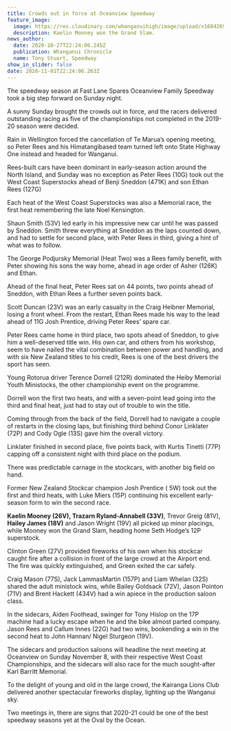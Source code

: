 ```yaml
---
title: Crowds out in force at Oceanview Speedway
feature_image:
  image: https://res.cloudinary.com/whanganuihigh/image/upload/v1604269755/News/Kaelin_Mooney._28.10.20_photo_from_his_facebook.jpg
  description: Kaelin Mooney won the Grand Slam.
news_author:
  date: 2020-10-27T22:24:06.245Z
  publication: Whanganui Chronicle
  name: Tony Stuart, Speedway
show_in_slider: false
date: 2020-11-01T22:24:06.263Z
---
```

The speedway season at Fast Lane Spares Oceanview Family Speedway took a big step forward on Sunday night.

A sunny Sunday brought the crowds out in force, and the racers delivered outstanding racing as five of the championships not completed in the 2019-20 season were decided.

Rain in Wellington forced the cancellation of Te Marua’s opening meeting, so Peter Rees and his Himatangibased team turned left onto State Highway One instead and headed for Wanganui.

Rees-built cars have been dominant in early-season action around the North Island, and Sunday was no exception as Peter Rees (10G) took out the West Coast Superstocks ahead of Benji Sneddon (471K) and son Ethan Rees (127G)

Each heat of the West Coast Superstocks was also a Memorial race, the first heat remembering the late Noel Kensington.

Shaun Smith (53V) led early in his impressive new car until he was passed by Sneddon. Smith threw everything at Sneddon as the laps counted down, and had to settle for second place, with Peter Rees in third, giving a hint of what was to follow.

The George Podjursky Memorial (Heat Two) was a Rees family benefit, with Peter showing his sons the way home, ahead in age order of Asher (126K) and Ethan.

Ahead of the final heat, Peter Rees sat on 44 points, two points ahead of Sneddon, with Ethan Rees a further seven points back.

Scott Duncan (23V) was an early casualty in the Craig Heibner Memorial, losing a front wheel. From the restart, Ethan Rees made his way to the lead ahead of 11G Josh Prentice, driving Peter Rees’ spare car.

Peter Rees came home in third place, two spots ahead of Sneddon, to give him a well-deserved title win. His own car, and others from his workshop, seem to have nailed the vital combination between power and handling, and with six New Zealand titles to his credit, Rees is one of the best drivers the sport has seen.

Young Rotorua driver Terence Dorrell (212R) dominated the Heiby Memorial Youth Ministocks, the other championship event on the programme.

Dorrell won the first two heats, and with a seven-point lead going into the third and final heat, just had to stay out of trouble to win the title.

Coming through from the back of the field, Dorrell had to navigate a couple of restarts in the closing laps, but finishing third behind Conor Linklater (72P) and Cody Ogle (13S) gave him the overall victory.

Linklater finished in second place, five points back, with Kurtis Tinetti (77P) capping off a consistent night with third place on the podium.

There was predictable carnage in the stockcars, with another big field on hand.

Former New Zealand Stockcar champion Josh Prentice ( 5W) took out the first and third heats, with Luke Miers (15P) continuing his excellent early-season form to win the second race.

**Kaelin Mooney (26V), Trazarn Ryland-Annabell (33V)**, Trevor Greig (81V), **Hailey James (18V)** and Jason Wright (19V) all picked up minor placings, while Mooney won the Grand Slam, heading home Seth Hodge’s 12P superstock.

Clinton Green (27V) provided fireworks of his own when his stockcar caught fire after a collision in front of the large crowd at the Airport end. The fire was quickly extinguished, and Green exited the car safely.

Craig Mason (77S), Jack LammasMartin (157P) and Liam Whelan (32S) shared the adult ministock wins, while Bailey Goldsack (72V), Jason Pointon (71V) and Brent Hackett (434V) had a win apiece in the production saloon class.

In the sidecars, Aiden Foothead, swinger for Tony Hislop on the 17P machine had a lucky escape when he and the bike almost parted company. Jason Rees and Callum Innes (22G) had two wins, bookending a win in the second heat to John Hannan/ Nigel Sturgeon (19V).

The sidecars and production saloons will headline the next meeting at Oceanview on Sunday November 8, with their respective West Coast Championships, and the sidecars will also race for the much sought-after Karl Barritt Memorial.

To the delight of young and old in the large crowd, the Kairanga Lions Club delivered another spectacular fireworks display, lighting up the Wanganui sky.

Two meetings in, there are signs that 2020-21 could be one of the best speedway seasons yet at the Oval by the Ocean.